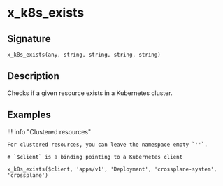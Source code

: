 # x_k8s_exists

## Signature

`x_k8s_exists(any, string, string, string, string)`

## Description

Checks if a given resource exists in a Kubernetes cluster.

## Examples

!!! info "Clustered resources"

    For clustered resources, you can leave the namespace empty `''`.

```
# `$client` is a binding pointing to a Kubernetes client

x_k8s_exists($client, 'apps/v1', 'Deployment', 'crossplane-system', 'crossplane')
```
